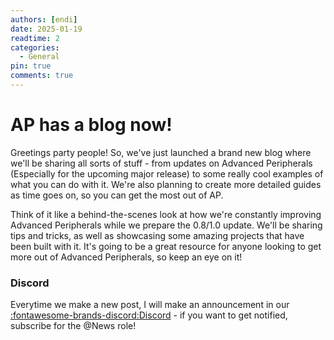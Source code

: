 ```yaml
---
authors: [endi]
date: 2025-01-19
readtime: 2
categories:
  - General
pin: true
comments: true
---
```


# AP has a blog now!

Greetings party people! So, we've just launched a brand new blog where we'll be sharing all sorts of stuff - from updates on Advanced Peripherals (Especially for the upcoming major release) to some really cool examples of what you can do with it. We're also planning to create more detailed guides as time goes on, so you can get the
most out of AP.

Think of it like a behind-the-scenes look at how we're constantly improving Advanced Peripherals while we prepare the 0.8/1.0 update. We'll be sharing tips and tricks, as well as showcasing some amazing projects that have been built with it. It's going to be a great resource for anyone looking to get more out of Advanced
Peripherals, so keep an eye on it!

### Discord

Everytime we make a new post, I will make an announcement in our [:fontawesome-brands-discord:Discord](https://discord.intelligence-modding.de/) - if you want to get notified, subscribe for the @News role!